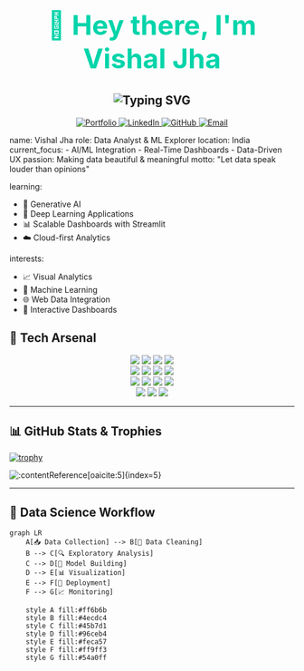 <h1 align="center" style="font-size: 48px; color: #00d4aa;">
  👋 Hey there, I'm Vishal Jha
</h1>

<h2 align="center">
  <img src="https://readme-typing-svg.herokuapp.com?font=Fira+Code&size=32&duration=3000&pause=1000&color=00D4AA&center=true&vCenter=true&width=700&lines=Data+Analyst+%7C+ML+Explorer+%7C+Dashboard+Ninja;Turning+Data+into+Decisions;Let+the+Data+do+the+Talking..." alt="Typing SVG" />
</h2>

<p align="center">
  <a href="https://vishal-jha.vercel.app/">
    <img alt="Portfolio" src="https://custom-icon-badges.demolab.com/badge/Portfolio-Visit-00d4aa.svg?logo=vscode&logoColor=white"/>
  </a>
  <a href="https://www.linkedin.com/in/vishaljha1010/">
    <img alt="LinkedIn" src="https://custom-icon-badges.demolab.com/badge/LinkedIn-Connect-0077B5.svg?logo=linkedin&logoColor=white"/>
  </a>
  <a href="https://github.com/VishalJha01">
    <img alt="GitHub" src="https://custom-icon-badges.demolab.com/badge/GitHub-Follow-181717.svg?logo=github&logoColor=white"/>
  </a>
  <a href="mailto:vishaljha055616@gmail.com">
    <img alt="Email" src="https://custom-icon-badges.demolab.com/badge/Email-Contact-D14836.svg?logo=gmail&logoColor=white"/>
  </a>
</p>
name: Vishal Jha
role: Data Analyst & ML Explorer
location: India
current_focus: 
  - AI/ML Integration
  - Real-Time Dashboards
  - Data-Driven UX
passion: Making data beautiful & meaningful
motto: "Let data speak louder than opinions"

learning:
  - 🤖 Generative AI
  - 🧠 Deep Learning Applications
  - 📊 Scalable Dashboards with Streamlit
  - ☁️ Cloud-first Analytics

interests:
  - 📈 Visual Analytics
  - 🤖 Machine Learning
  - 🌐 Web Data Integration
  - 🎨 Interactive Dashboards


## 🚀 Tech Arsenal

<div align="center">
  <img src="https://img.shields.io/badge/Python-FFD43B?style=for-the-badge&logo=python&logoColor=blue" />
  <img src="https://img.shields.io/badge/R-276DC3?style=for-the-badge&logo=r&logoColor=white" />
  <img src="https://img.shields.io/badge/SQL-336791?style=for-the-badge&logo=postgresql&logoColor=white" />
  <img src="https://img.shields.io/badge/JavaScript-F7DF1E?style=for-the-badge&logo=javascript&logoColor=black" />
  <br/>
  <img src="https://img.shields.io/badge/Pandas-150458?style=for-the-badge&logo=pandas&logoColor=white" />
  <img src="https://img.shields.io/badge/NumPy-013243?style=for-the-badge&logo=numpy&logoColor=white" />
  <img src="https://img.shields.io/badge/Scikit--Learn-F7931E?style=for-the-badge&logo=scikit-learn&logoColor=white" />
  <img src="https://img.shields.io/badge/TensorFlow-FF6F00?style=for-the-badge&logo=tensorflow&logoColor=white" />
  <br/>
  <img src="https://img.shields.io/badge/Streamlit-FF4B4B?style=for-the-badge&logo=streamlit&logoColor=white" />
  <img src="https://img.shields.io/badge/Plotly-3F4F75?style=for-the-badge&logo=plotly&logoColor=white" />
  <img src="https://img.shields.io/badge/Tableau-E97627?style=for-the-badge&logo=tableau&logoColor=white" />
  <img src="https://img.shields.io/badge/Power_BI-F2C811?style=for-the-badge&logo=powerbi&logoColor=black" />
  <br/>
  <img src="https://img.shields.io/badge/HTML5-E34F26?style=for-the-badge&logo=html5&logoColor=white" />
  <img src="https://img.shields.io/badge/CSS3-1572B6?style=for-the-badge&logo=css3&logoColor=white" />
  <img src="https://img.shields.io/badge/Vercel-000000?style=for-the-badge&logo=vercel&logoColor=white" />
</div>

---

## 📊 GitHub Stats & Trophies

[![trophy](https://github-profile-trophy.vercel.app/?username=VishalJha01&theme=juicyfresh&title=Repos,Stars,Commits,Followers&margin-w=15)](https://github.com/ryo-ma/github-profile-trophy)

![:contentReference[oaicite:5]{index=5}](https://github-readme-stats.vercel.app/api?username=VishalJha01&show_icons=true&theme=radical)

---

## 🧬 Data Science Workflow

```mermaid
graph LR
    A[📥 Data Collection] --> B[🧹 Data Cleaning]
    B --> C[🔍 Exploratory Analysis]
    C --> D[🤖 Model Building]
    D --> E[📊 Visualization]
    E --> F[🚀 Deployment]
    F --> G[📈 Monitoring]

    style A fill:#ff6b6b
    style B fill:#4ecdc4
    style C fill:#45b7d1
    style D fill:#96ceb4
    style E fill:#feca57
    style F fill:#ff9ff3
    style G fill:#54a0ff
